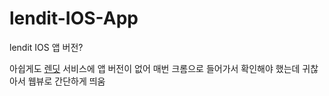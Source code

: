 # lendit-IOS-App
lendit IOS 앱 버전?

아쉽게도 [렌딧](https://invest.lendit.co.kr/invest) 서비스에 앱 버전이 없어 매번 크롬으로 들어가서 확인해야 했는데 귀찮아서 웹뷰로 간단하게 띄움
